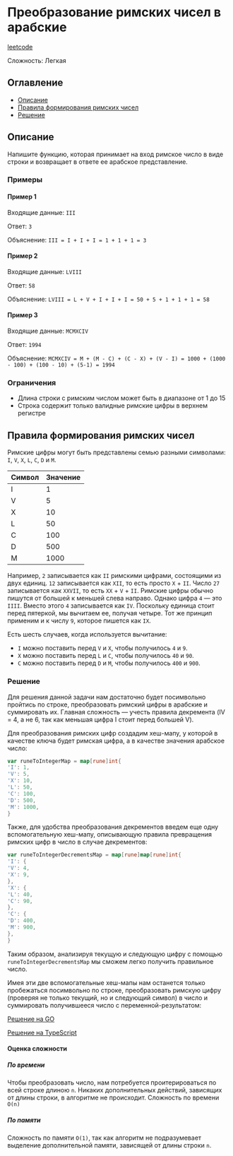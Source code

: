 # Преобразование римских чисел в арабские

[leetcode](https://leetcode.com/problems/roman-to-integer/)

Сложность: Легкая

## Оглавление

- [Описание](#description)
- [Правила формирования римских чисел](#rules)
- [Решение](#solution)


## <a name="description"></a>Описание

Напишите функцию, которая принимает на вход римское число в виде строки и возвращает в ответе ее арабское представление.

### Примеры

#### Пример 1

Входящие данные: `III`

Ответ: `3`

Объяснение: `III = I + I + I = 1 + 1 + 1 = 3`

#### Пример 2

Входящие данные: `LVIII`

Ответ: `58`

Объяснение: `LVIII = L + V + I + I + I = 50 + 5 + 1 + 1 + 1 = 58`

#### Пример 3

Входящие данные: `MCMXCIV`

Ответ: `1994`

Объяснение: `MCMXCIV = M + (M - C) + (C - X) + (V - I) = 1000 + (1000 - 100) + (100 - 10) + (5-1) = 1994`

### Ограничения

- Длина строки с римским числом может быть в диапазоне от 1 до 15
- Строка содержит только валидные римские цифры в верхнем регистре

## <a name="rules"></a>Правила формирования римских чисел

Римские цифры могут быть представлены семью разными символами: `I`, `V`, `X`, `L`, `C`, `D` и `M`.

| Символ | Значение |
|--------|----------|
| I      | 1        |
| V      | 5        |
| X      | 10       |
| L      | 50       |
| C      | 100      |
| D      | 500      |
| M      | 1000     |

Например, `2` записывается как `II` римскими цифрами, состоящими из двух единиц.
`12` записывается как `XII`, то есть просто `X` + `II`.
Число `27` записывается как `XXVII`, то есть `XX` + `V` + `II`.
Римские цифры обычно пишутся от большей к меньшей слева направо.
Однако цифра `4` — это `IIII`. Вместо этого `4` записывается как `IV`.
Поскольку единица стоит перед пятеркой, мы вычитаем ее, получая четыре.
Тот же принцип применим и к числу `9`, которое пишется как `IX`.

Есть шесть случаев, когда используется вычитание:

- `I` можно поставить перед `V` и `X`, чтобы получилось `4` и `9`. 
- `X` можно поставить перед `L` и `C`, чтобы получилось `40` и `90`.
- `C` можно поставить перед `D` и `M`, чтобы получилось `400` и `900`.


### <a name="solution"></a> Решение


Для решения данной задачи нам достаточно будет посимвольно пройтись по строке, преобразовать римский цифры в арабские и суммировать
их.
Главная сложность — учесть правила декремента (IV = 4, а не 6, так как меньшая цифра I стоит перед большей V).

Для преобразования римских цифр создадим хеш-мапу, у которой в качестве ключа будет римская цифра, а в качестве
значения арабское число:

```go
var runeToIntegerMap = map[rune]int{
'I': 1,
'V': 5,
'X': 10,
'L': 50,
'C': 100,
'D': 500,
'M': 1000,
}
```

Также, для удобства преобразования декрементов введем еще одну вспомогательную хеш-мапу, описывающую правила превращения
римских цифр в число в случае декрементов:

```go
var runeToIntegerDecrementsMap = map[rune]map[rune]int{
'I': {
'V': 4,
'X': 9,
},
'X': {
'L': 40,
'C': 90,
},
'C': {
'D': 400,
'M': 900,
},
}
```

Таким образом, анализируя текущую и следующую цифру с помощью `runeToIntegerDecrementsMap` мы сможем легко получить
правильное число.

Имея эти две вспомогательные хеш-мапы нам останется только пробежаться посимвольно по строке, преобразовать римскую цифру
(проверяя не только текущий, но и следующий символ) в число и суммировать получившееся число с переменной-результатом:

[Решение на GO](./go/solution.go)

[Решение на TypeScript](./ts/solution.ts)

#### Оценка сложности

##### По времени

Чтобы преобразовать число, нам потребуется проитерироваться по всей строке длиною `n`.
Никаких дополнительных действий, зависящих от длины строки, в алгоритме не происходит. Сложность по времени `O(n)`

##### По памяти

Сложность по памяти `O(1)`, так как алгоритм не подразумевает выделение дополнительной памяти, зависящей от длины строки `n`. 